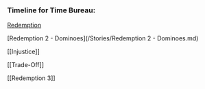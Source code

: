 ### Timeline for Time Bureau:

[Redemption](/Stories/Redemption.md)

[Redemption 2 - Dominoes](/Stories/Redemption 2 - Dominoes.md)


[[Injustice]]

[[Trade-Off]]

[[Redemption 3]]


